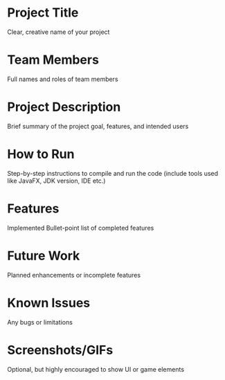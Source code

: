 # Project Title	
Clear, creative name of your project
# Team Members	
Full names and roles of team members
# Project Description	
Brief summary of the project goal, features, and intended users
# How to Run	
Step-by-step instructions to compile and run the code (include tools used like JavaFX, JDK version, IDE etc.)
# Features 
Implemented	Bullet-point list of completed features
# Future Work	
Planned enhancements or incomplete features
# Known Issues	
Any bugs or limitations
# Screenshots/GIFs	
Optional, but highly encouraged to show UI or game elements
